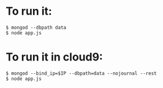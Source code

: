
# To run it:

    $ mongod --dbpath data
    $ node app.js

# To run it in cloud9:

    $ mongod --bind_ip=$IP --dbpath=data --nojournal --rest
    $ node app.js

